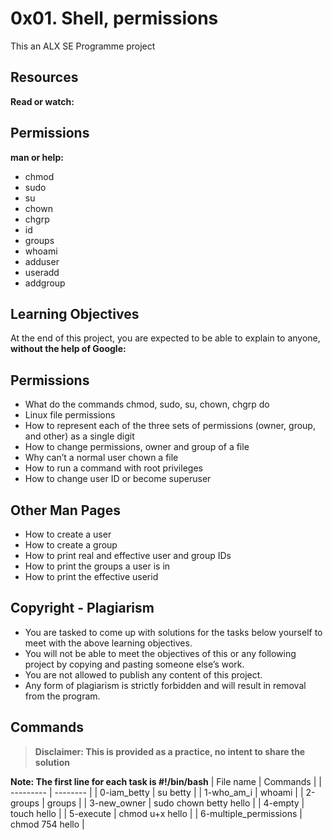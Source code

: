 # 0x01. Shell, permissions

This an ALX SE Programme project

## Resources
**Read or watch:**

## Permissions
**man or help:**

- chmod
- sudo
- su
- chown
- chgrp
- id
- groups
- whoami
- adduser
- useradd
- addgroup
## Learning Objectives
At the end of this project, you are expected to be able to explain to anyone, **without the help of Google:**

## Permissions
- What do the commands chmod, sudo, su, chown, chgrp do
- Linux file permissions
- How to represent each of the three sets of permissions (owner, group, and other) as a single digit
- How to change permissions, owner and group of a file
- Why can’t a normal user chown a file
- How to run a command with root privileges
- How to change user ID or become superuser
## Other Man Pages
- How to create a user
- How to create a group
- How to print real and effective user and group IDs
- How to print the groups a user is in
- How to print the effective userid
## Copyright - Plagiarism
- You are tasked to come up with solutions for the tasks below yourself to meet with the above learning objectives.
- You will not be able to meet the objectives of this or any following project by copying and pasting someone else’s work.
- You are not allowed to publish any content of this project.
- Any form of plagiarism is strictly forbidden and will result in removal from the program.

## Commands
>**Disclaimer: This is provided as a practice, no intent to share the solution**

**Note: The first line for each task is #!/bin/bash**
| File name | Commands |
| --------- | -------- |
| 0-iam_betty | su betty |
| 1-who_am_i | whoami |
| 2-groups | groups |
| 3-new_owner | sudo chown betty hello |
| 4-empty | touch hello |
| 5-execute | chmod u+x hello |
| 6-multiple_permissions | chmod 754 hello |